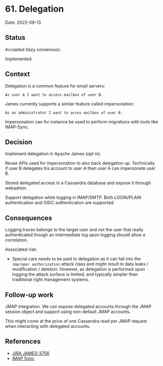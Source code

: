 # 61. Delegation

Date: 2022-09-13

## Status

Accepted (lazy consensus).

Implemented. 

## Context

Delegation is a common feature for email servers:

```
As user A I want to access mailbox of user B.
```

James currently supports a similar feature called impersonation:

```
As an administrator I want to acces mailbox of user B.
```

Impersonation can for instance be used to perform migrations with tools like IMAP-Sync.

## Decision

Implement delegation in Apache James (opt in).

Reuse APIs used for impersonation to also back delegation up. Technically if user B delegates his
account to user A then user A can impersonate user B.

Stored delegated access in a Cassandra database and expose it through webadmin.

Support delegation while logging in IMAP/SMTP. Both LOGIN/PLAIN authentication and OIDC
authentication are supported.

## Consequences

Logging traces belongs to the target user and not the user that really authenticated
though an intermediate log upon logging should allow a correlation.

Associated risk:
 - Special care needs to be paid to delegation as it can fall into the `improper authorization` 
 attack class and might result in data leaks / modification / deletion. However, as delegation 
 is performed upon logging the attack surface is limited, and typically simpler than traditional
 right management systems.

## Follow-up work

JMAP integration. We can expose delegated accounts through the JMAP session object and support
using non-default JMAP accounts.

This might come at the price of one Cassandra read per JMAP request when interacting with delegated 
accounts.

## References

- [JIRA JAMES-3756](https://issues.apache.org/jira/browse/JAMES-3756)
- [IMAP Sync](https://imapsync.lamiral.info/)
